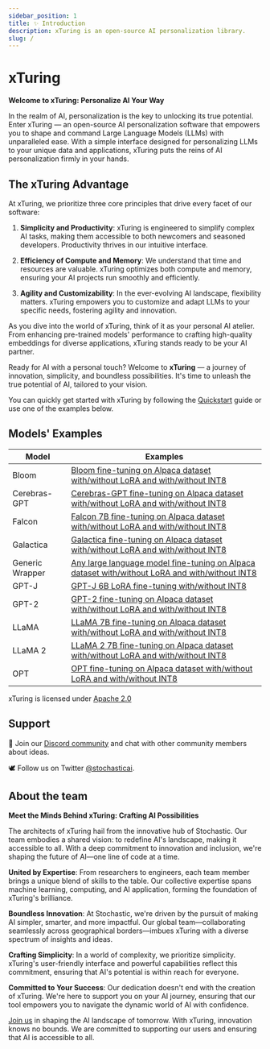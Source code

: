 ```yaml
---
sidebar_position: 1
title: ✨ Introduction
description: xTuring is an open-source AI personalization library.
slug: /
---
```


# xTuring

<!-- **xTuring** is an open-source AI personalization software. xTuring makes it easy to build and control
LLMs by providing simple interface to personalizing LLMs to your own data and application.

xTuring gives you the tools to:
- fine-tune LLMs using different approaches
- generate datasets from your data sources
- evaluate modified models

xTuring prioritizes:
- simplicity and productivity
- efficiency of compute and memory
- agility and customizability

### Installation
```bash
pip install xturing
```
-->


**Welcome to xTuring: Personalize AI Your Way**

In the realm of AI, personalization is the key to unlocking its true potential. Enter xTuring — an open-source AI personalization software that empowers you to shape and command Large Language Models (LLMs) with unparalleled ease. With a simple interface designed for personalizing LLMs to your unique data and applications, xTuring puts the reins of AI personalization firmly in your hands.

<!-- ## Empower Your AI Vision

Imagine a world where you have the power to fine-tune LLMs using various approaches, generate datasets from your data sources, and evaluate modified models—all streamlined through xTuring's intuitive tools. The stage is set for you to harness AI's prowess and elevate your projects to new heights. -->

## The xTuring Advantage

At xTuring, we prioritize three core principles that drive every facet of our software:

1. **Simplicity and Productivity**: xTuring is engineered to simplify complex AI tasks, making them accessible to both newcomers and seasoned developers. Productivity thrives in our intuitive interface.

2. **Efficiency of Compute and Memory**: We understand that time and resources are valuable. xTuring optimizes both compute and memory, ensuring your AI projects run smoothly and efficiently.

3. **Agility and Customizability**: In the ever-evolving AI landscape, flexibility matters. xTuring empowers you to customize and adapt LLMs to your specific needs, fostering agility and innovation.

<!-- ## Your AI Transformation Starts Here -->

As you dive into the world of xTuring, think of it as your personal AI atelier. From enhancing pre-trained models' performance to crafting high-quality embeddings for diverse applications, xTuring stands ready to be your AI partner.

Ready for AI with a personal touch? Welcome to **xTuring** — a journey of innovation, simplicity, and boundless possibilities. It's time to unleash the true potential of AI, tailored to your vision.

You can quickly get started with xTuring by following the [Quickstart](/overview/quickstart) guide or use one of the examples below.

<!-- ### UI Playground

![Playground UI Demo](/img/playground/ui-playground.gif)

### CLI Playground

![Playground CLI Demo](/img/playground/cli-playground.gif) -->

## Models' Examples

| Model | Examples |
| --- | --- |
| Bloom | [Bloom fine-tuning on Alpaca dataset with/without LoRA and with/without INT8](https://github.com/stochasticai/xturing/tree/main/examples/bloom) |
| Cerebras-GPT | [Cerebras-GPT fine-tuning on Alpaca dataset with/without LoRA and with/without INT8](https://github.com/stochasticai/xturing/tree/main/examples/cerebras) |
| Falcon | [Falcon 7B fine-tuning on Alpaca dataset with/without LoRA and with/without INT8](https://github.com/stochasticai/xturing/tree/main/examples/falcon) |
| Galactica | [Galactica fine-tuning on Alpaca dataset with/without LoRA and with/without INT8](https://github.com/stochasticai/xturing/tree/main/examples/galactica) |
| Generic Wrapper | [Any large language model fine-tuning on Alpaca dataset with/without LoRA and with/without INT8](https://github.com/stochasticai/xturing/tree/main/examples/generic) |
| GPT-J | [GPT-J 6B LoRA fine-tuning with/without INT8 ](https://github.com/stochasticai/xturing/tree/main/examples/gptj) |
| GPT-2 | [GPT-2 fine-tuning on Alpaca dataset with/without LoRA and with/without INT8](https://github.com/stochasticai/xturing/tree/main/examples/gpt2) |
| LLaMA | [LLaMA 7B fine-tuning on Alpaca dataset with/without LoRA and with/without INT8](https://github.com/stochasticai/xturing/tree/main/examples/llama) |
| LLaMA 2 | [LLaMA 2 7B fine-tuning on Alpaca dataset with/without LoRA and with/without INT8](https://github.com/stochasticai/xturing/tree/main/examples/llama2) |
| OPT | [OPT fine-tuning on Alpaca dataset with/without LoRA and with/without INT8](https://github.com/stochasticai/xturing/tree/main/examples/opt) |

xTuring is licensed under [Apache 2.0](https://github.com/stochasticai/xturing/blob/main/LICENSE)

## Support
💬 Join our [Discord community](https://discord.gg/YxHuQq8b) and chat with other community members about ideas.
<!-- [Join Community Discord](https://discord.gg/YxHuQq8b) <br/> -->
🕊️ Follow us on Twitter
[@stochasticai](https://twitter.com/stochasticai).

## About the team
<!-- Welcome to xTuring, an open-source AI personalization software created by Stochastic. Our mission is to make AI more accessible to everyone, regardless of their technical background. We believe that democratizing AI will lead to a more equitable and innovative future.

At Stochastic, we are committed to building effortless AI development, optimization and deployment to enable anyone to ship state-of-the-art AI models with production-grade performance. Our team includes top researchers and engineers who share the same vision of democratizing AI through advancements in efficient machine learning and computing.

We are passionate about making AI accessible and approachable, and we believe that the xTuring library is an important step towards achieving that goal. With xTuring, building and controlling LLMs has never been easier. Our simple interface allows you to personalize LLMs to your own data and application, making it possible for anyone to create and deploy AI models without extensive technical expertise.

At Stochastic, we value transparency, collaboration, and continuous improvement. We are proud to be a distributed team, working together from different parts of the world to create an open-source tool that empowers others to harness the power of AI. We believe that by working together and sharing our knowledge, we can build a more inclusive and equitable future for AI.

Thank you for choosing xTuring. We are committed to supporting our users and ensuring that AI is accessible to all. -->

**Meet the Minds Behind xTuring: Crafting AI Possibilities**

The architects of xTuring hail from the innovative hub of Stochastic. Our team embodies a shared vision: to redefine AI's landscape, making it accessible to all. With a deep commitment to innovation and inclusion, we're shaping the future of AI—one line of code at a time.

**United by Expertise**: From researchers to engineers, each team member brings a unique blend of skills to the table. Our collective expertise spans machine learning, computing, and AI application, forming the foundation of xTuring's brilliance.

**Boundless Innovation**: At Stochastic, we're driven by the pursuit of making AI simpler, smarter, and more impactful. Our global team—collaborating seamlessly across geographical borders—imbues xTuring with a diverse spectrum of insights and ideas.

**Crafting Simplicity**: In a world of complexity, we prioritize simplicity. xTuring's user-friendly interface and powerful capabilities reflect this commitment, ensuring that AI's potential is within reach for everyone.

**Committed to Your Success**: Our dedication doesn't end with the creation of xTuring. We're here to support you on your AI journey, ensuring that our tool empowers you to navigate the dynamic world of AI with confidence.

[Join us](/contributing) in shaping the AI landscape of tomorrow. With xTuring, innovation knows no bounds. We are committed to supporting our users and ensuring that AI is accessible to all.

